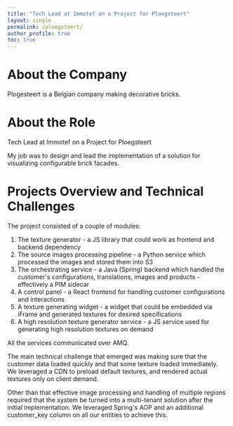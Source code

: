 ```yaml
---
title: "Tech Lead at Immotef on a Project for Ploegsteert"
layout: single
permalink: /ploegsteert/
author_profile: true
toc: true
---
```

# About the Company
Plogesteert is a Belgian company making decorative bricks. 

# About the Role
Tech Lead at Immotef on a Project for Ploegsteert

My job was to design and lead the implementation of a solution for visualizing configurable brick facades.

# Projects Overview and Technical Challenges
The project consisted of a couple of modules:
1. The texture generator - a JS library that could work as frontend and backend dependency
2. The source images processing pipeline - a Python service which processed the images and stored them into S3
3. The orchestrating service - a Java (Spring) backend which handled the customer's configurations, translations, images and products - effectively a PIM sidecar
4. A control panel - a React frontend for handling customer configurations and interactions
5. A texture generating widget - a widget that could be embedded via iFrame and generated textures for desired specifications
6. A high resolution texture generator service - a JS service used for generating high resolution textures on demand

All the services communicated over AMQ. 

The main technical challenge that emerged was making sure that the customer data loaded quickly and that some texture loaded immediately. We leveraged a CDN to preload default textures, and rendered actual textures only on client demand. 

Other than that effective image processing and handling of multiple regions required that the system be turned into a multi-tenant solution after the initial implementation. We leveraged Spring's AOP and an additional customer_key column on all our entities to achieve this. 
